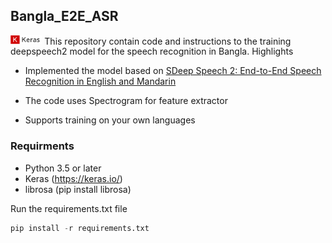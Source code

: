 ## Bangla_E2E_ASR
<img src="image/keras.png" width="10%">
This repository contain code and instructions to the training deepspeech2 model for the speech recognition in Bangla.
Highlights

- Implemented the model based on <a href="https://arxiv.org/abs/1512.02595">SDeep Speech 2: End-to-End Speech Recognition in English and Mandarin<a/>
  
- The code uses Spectrogram for feature extractor

- Supports training on your own languages


### Requirments
- Python 3.5 or later
- Keras (https://keras.io/)
- librosa (pip install librosa)

Run the requirements.txt file
```python
pip install -r requirements.txt

```
